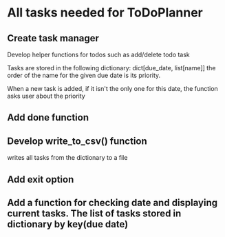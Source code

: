 # All tasks needed for ToDoPlanner

## Create task manager 

Develop helper functions for todos such as add/delete todo task

Tasks are stored in the following dictionary: dict[due_date, list[name]]
the order of the name for the given due date is its priority.

When a new task is added, if it isn't the only one for this date, the function asks user about the priority

## Add done function

## Develop write_to_csv() function

writes all tasks from the dictionary to a file

## Add exit option

## Add a function for checking date and displaying current tasks. The list of tasks stored in dictionary by key(due date)
